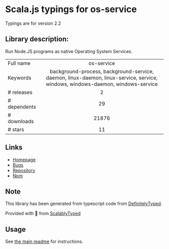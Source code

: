 
# Scala.js typings for os-service

Typings are for version 2.2

## Library description:
Run Node.JS programs as native Operating System Services.

|                    |                 |
| ------------------ | :-------------: |
| Full name          | os-service |
| Keywords           | background-process, background-service, daemon, linux-daemon, linux-service, service, windows, windows-daemon, windows-service |
| # releases         | 2 |
| # dependents       | 29 |
| # downloads        | 21876 |
| # stars            | 11 |

## Links
- [Homepage](https://github.com/nospaceships/node-os-service#readme)
- [Bugs](https://github.com/nospaceships/node-os-service/issues)
- [Repository](https://github.com/nospaceships/node-os-service)
- [Npm](https://www.npmjs.com/package/os-service)
    


## Note
This library has been generated from typescript code from [DefinitelyTyped](https://definitelytyped.org).

Provided with :purple_heart: from [ScalablyTyped](https://github.com/oyvindberg/ScalablyTyped)

## Usage
See [the main readme](../../readme.md) for instructions.



